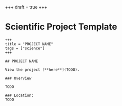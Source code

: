 +++
draft = true
+++

# Scientific Project Template

```
+++
title = "PROJECT NAME"
tags = ["science"]
+++

## PROJECT NAME

View the project [**here**](TODO).

### Overview

TODO

### Location:
TODO
```
